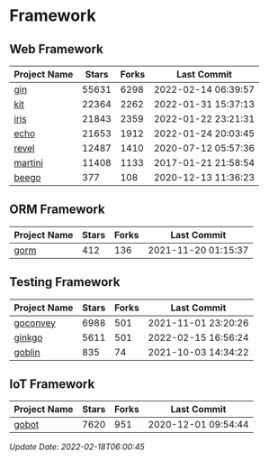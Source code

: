 # Framework

## Web Framework
| Project Name | Stars | Forks | Last Commit |
| ------------ | ----- | ----- | ----------- |
| [gin](https://github.com/gin-gonic/gin) | 55631 | 6298 | 2022-02-14 06:39:57 |
| [kit](https://github.com/go-kit/kit) | 22364 | 2262 | 2022-01-31 15:37:13 |
| [iris](https://github.com/kataras/iris) | 21843 | 2359 | 2022-01-22 23:21:31 |
| [echo](https://github.com/labstack/echo) | 21653 | 1912 | 2022-01-24 20:03:45 |
| [revel](https://github.com/revel/revel) | 12487 | 1410 | 2020-07-12 05:57:36 |
| [martini](https://github.com/go-martini/martini) | 11408 | 1133 | 2017-01-21 21:58:54 |
| [beego](https://github.com/astaxie/beego) | 377 | 108 | 2020-12-13 11:36:23 |

## ORM Framework
| Project Name | Stars | Forks | Last Commit |
| ------------ | ----- | ----- | ----------- |
| [gorm](https://github.com/jinzhu/gorm) | 412 | 136 | 2021-11-20 01:15:37 |

## Testing Framework
| Project Name | Stars | Forks | Last Commit |
| ------------ | ----- | ----- | ----------- |
| [goconvey](https://github.com/smartystreets/goconvey) | 6988 | 501 | 2021-11-01 23:20:26 |
| [ginkgo](https://github.com/onsi/ginkgo) | 5611 | 501 | 2022-02-15 16:56:24 |
| [goblin](https://github.com/franela/goblin) | 835 | 74 | 2021-10-03 14:34:22 |

## IoT Framework
| Project Name | Stars | Forks | Last Commit |
| ------------ | ----- | ----- | ----------- |
| [gobot](https://github.com/hybridgroup/gobot) | 7620 | 951 | 2020-12-01 09:54:44 |

*Update Date: 2022-02-18T06:00:45*